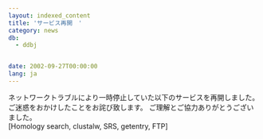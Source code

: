 ```yaml
---
layout: indexed_content
title: 'サービス再開　'
category: news
db:
  - ddbj


date: 2002-09-27T00:00:00
lang: ja
---
```


ネットワークトラブルにより一時停止していた以下のサービスを再開しました。<br>ご迷惑をおかけしたことをお詫び致します。 ご理解とご協力ありがとうございました。<br>[Homology search, clustalw, SRS, getentry, FTP]
